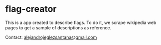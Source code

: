 # flag-creator
This is a app created to describe flags. To do it, we scrape wikipedia web pages to get a sample of descriptions as reference. 

Contact: alejandrojeglezsantana@gmail.com
